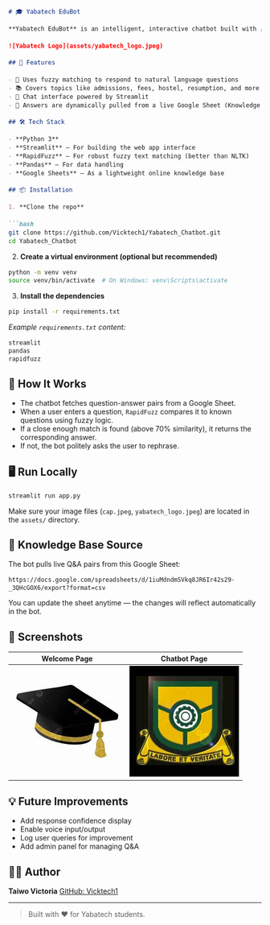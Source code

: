 

````markdown
# 🎓 Yabatech EduBot

**Yabatech EduBot** is an intelligent, interactive chatbot built with [Streamlit](https://streamlit.io/) that helps students, applicants, and stakeholders get quick answers to frequently asked questions about Yaba College of Technology (YABATECH).

![Yabatech Logo](assets/yabatech_logo.jpeg)

## 🚀 Features

- 🧠 Uses fuzzy matching to respond to natural language questions
- 📚 Covers topics like admissions, fees, hostel, resumption, and more
- 💬 Chat interface powered by Streamlit
- 📝 Answers are dynamically pulled from a live Google Sheet (Knowledge Base)

## 🛠️ Tech Stack

- **Python 3**
- **Streamlit** – For building the web app interface
- **RapidFuzz** – For robust fuzzy text matching (better than NLTK)
- **Pandas** – For data handling
- **Google Sheets** – As a lightweight online knowledge base

## 📦 Installation

1. **Clone the repo**

```bash
git clone https://github.com/Vicktech1/Yabatech_Chatbot.git
cd Yabatech_Chatbot
````

2. **Create a virtual environment (optional but recommended)**

```bash
python -m venv venv
source venv/bin/activate  # On Windows: venv\Scripts\activate
```

3. **Install the dependencies**

```bash
pip install -r requirements.txt
```

*Example `requirements.txt` content:*

```text
streamlit
pandas
rapidfuzz
```

## 🧠 How It Works

* The chatbot fetches question-answer pairs from a Google Sheet.
* When a user enters a question, `RapidFuzz` compares it to known questions using fuzzy logic.
* If a close enough match is found (above 70% similarity), it returns the corresponding answer.
* If not, the bot politely asks the user to rephrase.

## 🖥️ Run Locally

```bash
streamlit run app.py
```

Make sure your image files (`cap.jpeg`, `yabatech_logo.jpeg`) are located in the `assets/` directory.

## 📝 Knowledge Base Source

The bot pulls live Q\&A pairs from this Google Sheet:

```
https://docs.google.com/spreadsheets/d/1iuMdndmSVkq8JR6Ir42s29-_3QHcGOX6/export?format=csv
```

You can update the sheet anytime — the changes will reflect automatically in the bot.

## 📸 Screenshots

| Welcome Page                | Chatbot Page                       |
| --------------------------- | ---------------------------------- |
| ![Welcome](assets/cap.jpeg) | ![Chat](assets/yabatech_logo.jpeg) |

## 💡 Future Improvements

* Add response confidence display
* Enable voice input/output
* Log user queries for improvement
* Add admin panel for managing Q\&A

## 🧑‍💻 Author

**Taiwo Victoria**
[GitHub: Vicktech1](https://github.com/Vicktech1)

---

> Built with ❤️ for Yabatech students.

